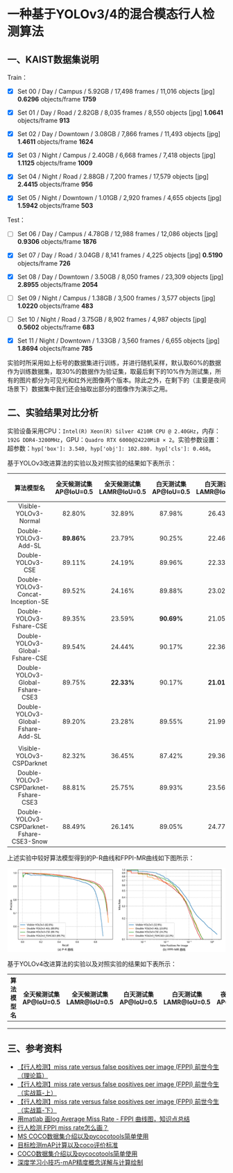 # 一种基于YOLOv3/4的混合模态行人检测算法

## 一、KAIST数据集说明

Train：

- [x] Set 00 / Day / Campus / 5.92GB / 17,498 frames / 11,016 objects [jpg]
  **0.6296** objects/frame **1759**

- [x] Set 01 / Day / Road / 2.82GB / 8,035 frames / 8,550 objects [jpg]
  **1.0641** objects/frame **913**

- [x] Set 02 / Day / Downtown / 3.08GB / 7,866 frames / 11,493 objects [jpg]
  **1.4611** objects/frame **1624**

- [x] Set 03 / Night / Campus / 2.40GB / 6,668 frames / 7,418 objects [jpg]
  **1.1125** objects/frame **1009**

- [x] Set 04 / Night / Road / 2.88GB / 7,200 frames / 17,579 objects [jpg]
  **2.4415** objects/frame **956**

- [x] Set 05 / Night / Downtown / 1.01GB / 2,920 frames / 4,655 objects [jpg]
  **1.5942** objects/frame **503**

Test：

- [ ] Set 06 / Day / Campus / 4.78GB / 12,988 frames / 12,086 objects [jpg]
  **0.9306** objects/frame **1876**

- [x] Set 07 / Day / Road / 3.04GB / 8,141 frames / 4,225 objects [jpg]
  **0.5190** objects/frame **726**

- [x] Set 08 / Day / Downtown / 3.50GB / 8,050 frames / 23,309 objects [jpg]
  **2.8955** objects/frame **2054**

- [ ] Set 09 / Night / Campus / 1.38GB / 3,500 frames / 3,577 objects [jpg]
  **1.0220** objects/frame **483**

- [ ] Set 10 / Night / Road / 3.75GB / 8,902 frames / 4,987 objects [jpg]
  **0.5602** objects/frame **683**

- [x] Set 11 / Night / Downtown / 1.33GB / 3,560 frames / 6,655 objects [jpg]
  **1.8694** objects/frame **785**

实验时所采用如上标号的数据集进行训练，并进行随机采样，默认取60%的数据作为训练数据集，取30%的数据作为验证集，取最后剩下的10%作为测试集，所有的图片都分为可见光和红外光图像两个版本。除此之外，在剩下的（主要是夜间场景下）数据集中我们还会抽取出部分的图像作为演示之用。



## 二、实验结果对比分析

实验设备采用CPU：`Intel(R) Xeon(R) Silver 4210R CPU @ 2.40GHz`，内存：`192G DDR4-3200MHz`，GPU：`Quadro RTX 6000@24220MiB × 2`。实验参数设置：超参数：`hyp['box']: 3.540, hyp['obj']: 102.880. hyp['cls']: 0.468`。

基于YOLOv3改进算法的实验以及对照实验的结果如下表所示：

|                算法模型名                 | 全天候测试集AP@IoU=0.5 | 全天候测试集LAMR@IoU=0.5 | 白天测试集AP@IoU=0.5 | 白天测试集LAMR@IoU=0.5 | 夜间测试集AP@IoU=0.5 | 夜间测试集LAMR@IoU=0.5 | 检测速度FPS |
| :---------------------------------------: | :--------------------: | :----------------------: | :------------------: | :--------------------: | :------------------: | :--------------------: | :---------: |
|           Visible-YOLOv3-Normal           |         82.80%         |          32.89%          |        87.98%        |         26.43%         |        76.68%        |         39.37%         |  **72.57**  |
|           Double-YOLOv3-Add-SL            |       **89.86%**       |          23.79%          |        90.25%        |         22.46%         |      **89.41%**      |         25.44%         |    44.22    |
|             Double-YOLOv3-CSE             |         89.11%         |          24.19%          |        89.96%        |         22.33%         |        88.09%        |         26.49%         |    41.27    |
|     Double-YOLOv3-Concat-Inception-SE     |         89.52%         |          24.16%          |        89.88%        |         23.02%         |        89.12%        |         25.16%         |    36.31    |
|         Double-YOLOv3-Fshare-CSE          |         89.35%         |          23.59%          |      **90.69%**      |         21.05%         |        87.77%        |         26.38%         |    35.38    |
|      Double-YOLOv3-Global-Fshare-CSE      |         89.54%         |          24.44%          |        90.17%        |         22.36%         |        88.87%        |         27.12%         |    40.11    |
|     Double-YOLOv3-Global-Fshare-CSE3      |         89.75%         |        **22.33%**        |        90.17%        |       **21.01%**       |        89.22%        |       **24.11%**       |    44.13    |
|    Double-YOLOv3-Global-Fshare-Add-SL     |         89.20%         |          23.28%          |        89.55%        |         21.99%         |        88.87%        |         24.76%         |    39.47    |
|                                           |                        |                          |                      |                        |                      |                        |             |
|         Visible-YOLOv3-CSPDarknet         |         82.32%         |          36.45%          |        87.42%        |         29.36%         |        76.02%        |         43.48%         |    58.67    |
|   Double-YOLOv3-CSPDarknet-Fshare-CSE3    |         88.81%         |          25.75%          |        89.93%        |         23.56%         |        87.54%        |         28.07%         |    32.08    |
| Double-YOLOv3-CSPDarknet-Fshare-CSE3-Snow |         88.49%         |          26.14%          |        89.05%        |         24.77%         |        87.53%        |         27.24%         |    30.77    |

上述实验中较好算法模型得到的P-R曲线和FPPI-MR曲线如下图所示：

<img src="docs/pr-fm1.png" alt="pr-fm1" style="zoom:67%;" />

基于YOLOv4改进算法的实验以及对照实验的结果如下表所示：

| 算法模型名 | 全天候测试集AP@IoU=0.5 | 全天候测试集LAMR@IoU=0.5 | 白天测试集AP@IoU=0.5 | 白天测试集LAMR@IoU=0.5 | 夜间测试集AP@IoU=0.5 | 夜间测试集LAMR@IoU=0.5 | 检测速度FPS |
| :--------: | :--------------------: | :----------------------: | :------------------: | :--------------------: | :------------------: | :--------------------: | :---------: |
|            |                        |                          |                      |                        |                      |                        |             |
|            |                        |                          |                      |                        |                      |                        |             |
|            |                        |                          |                      |                        |                      |                        |             |



## 三、参考资料

- [【行人检测】miss rate versus false positives per image (FPPI) 前世今生（理论篇）](https://blog.csdn.net/weixin_38705903/article/details/109654157)
- [【行人检测】miss rate versus false positives per image (FPPI) 前世今生（实战篇-上）](https://blog.csdn.net/weixin_38705903/article/details/109684244)
- [【行人检测】miss rate versus false positives per image (FPPI) 前世今生（实战篇-下）](https://blog.csdn.net/weixin_38705903/article/details/109696278)
- [用matlab 画log Average Miss Rate - FPPI 曲线图，知识点总结](https://www.cnblogs.com/ya-cpp/p/8282383.html)
- [行人检测 FPPI miss rate怎么画？](https://www.zhihu.com/question/37633344)
- [MS COCO数据集介绍以及pycocotools简单使用](https://blog.csdn.net/qq_37541097/article/details/113247318?spm=1001.2014.3001.5502)
- [目标检测mAP计算以及coco评价标准](https://www.bilibili.com/video/BV1ez4y1X7g2?from=search&seid=1352019570332389778&spm_id_from=333.337.0.0)
- [COCO数据集介绍以及pycocotools简单使用](https://www.bilibili.com/video/BV1TK4y1o78H/?spm_id_from=333.788.recommend_more_video.0)
- [深度学习小技巧-mAP精度概念详解与计算绘制](https://www.bilibili.com/video/BV1zE411u7Vw?p=2)
